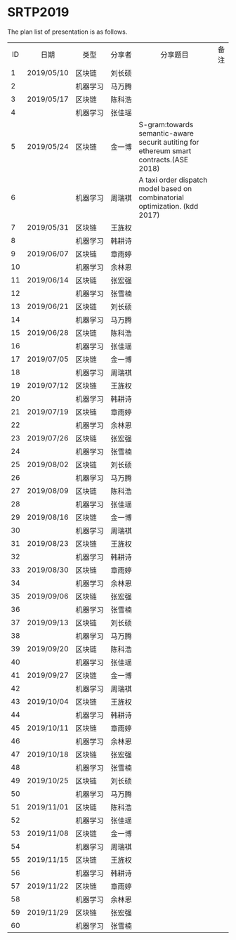 # SRTP2019 <br>
The plan list of presentation is as follows.<br>

<table style="width:100%">
<tr align="center"><td>ID</td><td NOWRAP>日期</td><td NOWRAP>类型</td><td NOWRAP>分享者</td><td>分享题目</td><td>备注</td></tr>
<tr><td>1</td><td NOWRAP>2019/05/10</td><td NOWRAP>区块链</td><td NOWRAP>刘长硕</td><td></td><td></td></tr>
<tr><td>2</td><td NOWRAP></td><td NOWRAP>机器学习</td><td NOWRAP>马万腾</td><td></td><td></td></tr>
<tr><td>3</td><td NOWRAP>2019/05/17</td><td NOWRAP>区块链</td><td NOWRAP>﻿陈科浩</td><td></td><td></td></tr>
<tr><td>4</td><td NOWRAP></td><td NOWRAP>机器学习</td><td NOWRAP>﻿张佳瑶</td><td></td><td></td></tr>
<tr><td>5</td><td NOWRAP>2019/05/24</td><td NOWRAP>区块链</td><td NOWRAP>﻿金一博</td><td>S-gram:towards semantic-aware securit autiting for ethereum smart contracts.(ASE 2018)</td><td></td></tr>
<tr><td>6</td><td NOWRAP></td><td NOWRAP>机器学习</td><td NOWRAP>﻿周瑞褀</td><td>A taxi order dispatch model based on combinatorial optimization. (kdd 2017)</td><td></td></tr>
<tr><td>7</td><td NOWRAP>2019/05/31</td><td NOWRAP>区块链</td><td NOWRAP>﻿王旌权</td><td></td><td></td></tr>
<tr><td>8</td><td NOWRAP></td><td NOWRAP>机器学习</td><td NOWRAP>韩耕诗</td><td></td><td></td></tr>
<tr><td>9</td><td NOWRAP>2019/06/07</td><td NOWRAP>区块链</td><td NOWRAP>章雨婷</td><td></td><td></td></tr>
<tr><td>10</td><td NOWRAP></td><td NOWRAP>机器学习</td><td NOWRAP>余林恩</td><td></td><td></td></tr>
<tr><td>11</td><td NOWRAP>2019/06/14</td><td NOWRAP>区块链</td><td NOWRAP>张宏强</td><td></td><td></td></tr>
<tr><td>12</td><td NOWRAP></td><td NOWRAP>机器学习</td><td NOWRAP>张雪楠</td><td></td><td></td></tr>
<tr><td>13</td><td NOWRAP>2019/06/21</td><td NOWRAP>区块链</td><td NOWRAP>刘长硕</td><td></td><td></td></tr>
<tr><td>14</td><td NOWRAP></td><td NOWRAP>机器学习</td><td NOWRAP>马万腾</td><td></td><td></td></tr>
<tr><td>15</td><td NOWRAP>2019/06/28</td><td NOWRAP>区块链</td><td NOWRAP>﻿陈科浩</td><td></td><td></td></tr>
<tr><td>16</td><td NOWRAP></td><td NOWRAP>机器学习</td><td NOWRAP>﻿张佳瑶</td><td></td><td></td></tr>
<tr><td>17</td><td NOWRAP>2019/07/05</td><td NOWRAP>区块链</td><td NOWRAP>﻿金一博</td><td></td><td></td></tr>
<tr><td>18</td><td NOWRAP></td><td NOWRAP>机器学习</td><td NOWRAP>﻿周瑞褀</td><td></td><td></td></tr>
<tr><td>19</td><td NOWRAP>2019/07/12</td><td NOWRAP>区块链</td><td NOWRAP>﻿王旌权</td><td></td><td></td></tr>
<tr><td>20</td><td NOWRAP></td><td NOWRAP>机器学习</td><td NOWRAP>韩耕诗</td><td></td><td></td></tr>
<tr><td>21</td><td NOWRAP>2019/07/19</td><td NOWRAP>区块链</td><td NOWRAP>章雨婷</td><td></td><td></td></tr>
<tr><td>22</td><td NOWRAP></td><td NOWRAP>机器学习</td><td NOWRAP>余林恩</td><td></td><td></td></tr>
<tr><td>23</td><td NOWRAP>2019/07/26</td><td NOWRAP>区块链</td><td NOWRAP>张宏强</td><td></td><td></td></tr>
<tr><td>24</td><td NOWRAP></td><td NOWRAP>机器学习</td><td NOWRAP>张雪楠</td><td></td><td></td></tr>
<tr><td>25</td><td NOWRAP>2019/08/02</td><td NOWRAP>区块链</td><td NOWRAP>刘长硕</td><td></td><td></td></tr>
<tr><td>26</td><td NOWRAP></td><td NOWRAP>机器学习</td><td NOWRAP>马万腾</td><td></td><td></td></tr>
<tr><td>27</td><td NOWRAP>2019/08/09</td><td NOWRAP>区块链</td><td NOWRAP>﻿陈科浩</td><td></td><td></td></tr>
<tr><td>28</td><td NOWRAP></td><td NOWRAP>机器学习</td><td NOWRAP>﻿张佳瑶</td><td></td><td></td></tr>
<tr><td>29</td><td NOWRAP>2019/08/16</td><td NOWRAP>区块链</td><td NOWRAP>﻿金一博</td><td></td><td></td></tr>
<tr><td>30</td><td NOWRAP></td><td NOWRAP>机器学习</td><td NOWRAP>﻿周瑞褀</td><td></td><td></td></tr>
<tr><td>31</td><td NOWRAP>2019/08/23</td><td NOWRAP>区块链</td><td NOWRAP>﻿王旌权</td><td></td><td></td></tr>
<tr><td>32</td><td NOWRAP></td><td NOWRAP>机器学习</td><td NOWRAP>韩耕诗</td><td></td><td></td></tr>
<tr><td>33</td><td NOWRAP>2019/08/30</td><td NOWRAP>区块链</td><td NOWRAP>章雨婷</td><td></td><td></td></tr>
<tr><td>34</td><td NOWRAP></td><td NOWRAP>机器学习</td><td NOWRAP>余林恩</td><td></td><td></td></tr>
<tr><td>35</td><td NOWRAP>2019/09/06</td><td NOWRAP>区块链</td><td NOWRAP>张宏强</td><td></td><td></td></tr>
<tr><td>36</td><td NOWRAP></td><td NOWRAP>机器学习</td><td NOWRAP>张雪楠</td><td></td><td></td></tr>
<tr><td>37</td><td NOWRAP>2019/09/13</td><td NOWRAP>区块链</td><td NOWRAP>刘长硕</td><td></td><td></td></tr>
<tr><td>38</td><td NOWRAP></td><td NOWRAP>机器学习</td><td NOWRAP>马万腾</td><td></td><td></td></tr>
<tr><td>39</td><td NOWRAP>2019/09/20</td><td NOWRAP>区块链</td><td NOWRAP>﻿陈科浩</td><td></td><td></td></tr>
<tr><td>40</td><td NOWRAP></td><td NOWRAP>机器学习</td><td NOWRAP>﻿张佳瑶</td><td></td><td></td></tr>
<tr><td>41</td><td NOWRAP>2019/09/27</td><td NOWRAP>区块链</td><td NOWRAP>﻿金一博</td><td></td><td></td></tr>
<tr><td>42</td><td NOWRAP></td><td NOWRAP>机器学习</td><td NOWRAP>﻿周瑞褀</td><td></td><td></td></tr>
<tr><td>43</td><td NOWRAP>2019/10/04</td><td NOWRAP>区块链</td><td NOWRAP>﻿王旌权</td><td></td><td></td></tr>
<tr><td>44</td><td NOWRAP></td><td NOWRAP>机器学习</td><td NOWRAP>韩耕诗</td><td></td><td></td></tr>
<tr><td>45</td><td NOWRAP>2019/10/11</td><td NOWRAP>区块链</td><td NOWRAP>章雨婷</td><td></td><td></td></tr>
<tr><td>46</td><td NOWRAP></td><td NOWRAP>机器学习</td><td NOWRAP>余林恩</td><td></td><td></td></tr>
<tr><td>47</td><td NOWRAP>2019/10/18</td><td NOWRAP>区块链</td><td NOWRAP>张宏强</td><td></td><td></td></tr>
<tr><td>48</td><td NOWRAP></td><td NOWRAP>机器学习</td><td NOWRAP>张雪楠</td><td></td><td></td></tr>
<tr><td>49</td><td NOWRAP>2019/10/25</td><td NOWRAP>区块链</td><td NOWRAP>刘长硕</td><td></td><td></td></tr>
<tr><td>50</td><td NOWRAP></td><td NOWRAP>机器学习</td><td NOWRAP>马万腾</td><td></td><td></td></tr>
<tr><td>51</td><td NOWRAP>2019/11/01</td><td NOWRAP>区块链</td><td NOWRAP>﻿陈科浩</td><td></td><td></td></tr>
<tr><td>52</td><td NOWRAP></td><td NOWRAP>机器学习</td><td NOWRAP>﻿张佳瑶</td><td></td><td></td></tr>
<tr><td>53</td><td NOWRAP>2019/11/08</td><td NOWRAP>区块链</td><td NOWRAP>﻿金一博</td><td></td><td></td></tr>
<tr><td>54</td><td NOWRAP></td><td NOWRAP>机器学习</td><td NOWRAP>﻿周瑞褀</td><td></td><td></td></tr>
<tr><td>55</td><td NOWRAP>2019/11/15</td><td NOWRAP>区块链</td><td NOWRAP>﻿王旌权</td><td></td><td></td></tr>
<tr><td>56</td><td NOWRAP></td><td NOWRAP>机器学习</td><td NOWRAP>韩耕诗</td><td></td><td></td></tr>
<tr><td>57</td><td NOWRAP>2019/11/22</td><td NOWRAP>区块链</td><td NOWRAP>章雨婷</td><td></td><td></td></tr>
<tr><td>58</td><td NOWRAP></td><td NOWRAP>机器学习</td><td NOWRAP>余林恩</td><td></td><td></td></tr>
<tr><td>59</td><td NOWRAP>2019/11/29</td><td NOWRAP>区块链</td><td NOWRAP>张宏强</td><td></td><td></td></tr>
<tr><td>60</td><td NOWRAP></td><td NOWRAP>机器学习</td><td NOWRAP>张雪楠</td><td></td><td></td></tr>
 </table>
 
		





